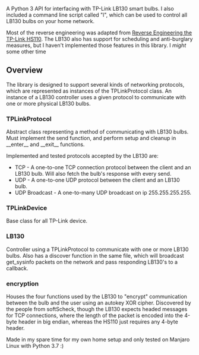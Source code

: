 A Python 3 API for interfacing with TP-Link LB130 smart bulbs. I also included a command line script called "l", which can be used to control all LB130 bulbs on your home network.

Most of the reverse engineering was adapted from [Reverse Engineering the TP-Link HS110](https://www.softscheck.com/en/reverse-engineering-tp-link-hs110/). The LB130 also has support for scheduling and anti-burglary measures, but I haven't implemented those features in this library. I _might_ some other time

## Overview

The library is designed to support several kinds of networking protocols, which are represented as instances of the TPLinkProtocol class. An instance of a LB130 controller uses a given protocol to communicate with one or more physical LB130 bulbs.

### TPLinkProtocol

Abstract class representing a method of communicating with LB130 bulbs. Must implement the send function, and perform setup and cleanup in \_\_enter\_\_ and \_\_exit\_\_ functions.

Implemented and tested protocols accepted by the LB130 are:

* TCP           - A one-to-one TCP connection protocol between the client and an LB130 bulb. Will also fetch the bulb's response with every send.
* UDP           - A one-to-one UDP protocol between the client and an LB130 bulb.
* UDP Broadcast - A one-to-many UDP broadcast on ip 255.255.255.255.

### TPLinkDevice

Base class for all TP-Link device.

### LB130

Controller using a TPLinkProtocol to communicate with one or more LB130 bulbs. Also has a discover function in the same file, which will broadcast get_sysinfo packets on the network and pass responding LB130's to a callback.

### encryption

Houses the four functions used by the LB130 to "encrypt" communication between the bulb and the user using an autokey XOR cipher. Discovered by the people from softScheck, though the LB130 expects headed messages for TCP connections, where the length of the packet is encoded into the 4-byte header in big endian, whereas the HS110 just requires any 4-byte header.

Made in my spare time for my own home setup and only tested on Manjaro Linux with Python 3.7 :)
